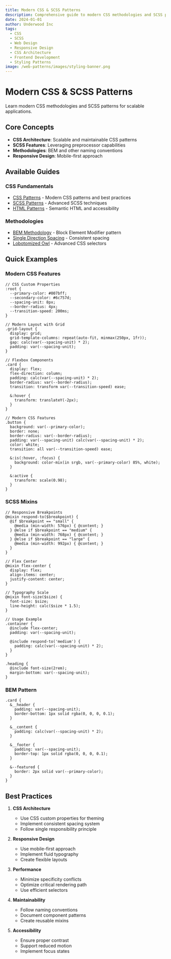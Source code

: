 ```yaml
---
title: Modern CSS & SCSS Patterns
description: Comprehensive guide to modern CSS methodologies and SCSS patterns. Learn about CSS architecture, responsive design, and maintainable styling practices.
date: 2024-01-01
author: Underwood Inc
tags:
  - CSS
  - SCSS
  - Web Design
  - Responsive Design
  - CSS Architecture
  - Frontend Development
  - Styling Patterns
image: /web-patterns/images/styling-banner.png
---
```


# Modern CSS & SCSS Patterns

Learn modern CSS methodologies and SCSS patterns for scalable applications.

## Core Concepts

- **CSS Architecture**: Scalable and maintainable CSS patterns
- **SCSS Features**: Leveraging preprocessor capabilities
- **Methodologies**: BEM and other naming conventions
- **Responsive Design**: Mobile-first approach

## Available Guides

### CSS Fundamentals

- [CSS Patterns](./css-patterns.md) - Modern CSS patterns and best practices
- [SCSS Patterns](./scss-patterns.md) - Advanced SCSS techniques
- [HTML Patterns](./html-patterns.md) - Semantic HTML and accessibility

### Methodologies

- [BEM Methodology](./bem-methodology.md) - Block Element Modifier pattern
- [Single Direction Spacing](./single-direction-spacing.md) - Consistent spacing
- [Lobotomized Owl](./lobotomized-owl.md) - Advanced CSS selectors

## Quick Examples

### Modern CSS Features

```scss:preview
// CSS Custom Properties
:root {
  --primary-color: #007bff;
  --secondary-color: #6c757d;
  --spacing-unit: 8px;
  --border-radius: 4px;
  --transition-speed: 200ms;
}

// Modern Layout with Grid
.grid-layout {
  display: grid;
  grid-template-columns: repeat(auto-fit, minmax(250px, 1fr));
  gap: calc(var(--spacing-unit) * 2);
  padding: var(--spacing-unit);
}

// Flexbox Components
.card {
  display: flex;
  flex-direction: column;
  padding: calc(var(--spacing-unit) * 2);
  border-radius: var(--border-radius);
  transition: transform var(--transition-speed) ease;

  &:hover {
    transform: translateY(-2px);
  }
}

// Modern CSS Features
.button {
  background: var(--primary-color);
  border: none;
  border-radius: var(--border-radius);
  padding: var(--spacing-unit) calc(var(--spacing-unit) * 2);
  color: white;
  transition: all var(--transition-speed) ease;

  &:is(:hover, :focus) {
    background: color-mix(in srgb, var(--primary-color) 85%, white);
  }

  &:active {
    transform: scale(0.98);
  }
}
```

### SCSS Mixins

```scss:preview
// Responsive Breakpoints
@mixin respond-to($breakpoint) {
  @if $breakpoint == "small" {
    @media (min-width: 576px) { @content; }
  } @else if $breakpoint == "medium" {
    @media (min-width: 768px) { @content; }
  } @else if $breakpoint == "large" {
    @media (min-width: 992px) { @content; }
  }
}

// Flex Center
@mixin flex-center {
  display: flex;
  align-items: center;
  justify-content: center;
}

// Typography Scale
@mixin font-size($size) {
  font-size: $size;
  line-height: calc($size * 1.5);
}

// Usage Example
.container {
  @include flex-center;
  padding: var(--spacing-unit);

  @include respond-to('medium') {
    padding: calc(var(--spacing-unit) * 2);
  }
}

.heading {
  @include font-size(2rem);
  margin-bottom: var(--spacing-unit);
}
```

### BEM Pattern

```scss:preview
.card {
  &__header {
    padding: var(--spacing-unit);
    border-bottom: 1px solid rgba(0, 0, 0, 0.1);
  }

  &__content {
    padding: calc(var(--spacing-unit) * 2);
  }

  &__footer {
    padding: var(--spacing-unit);
    border-top: 1px solid rgba(0, 0, 0, 0.1);
  }

  &--featured {
    border: 2px solid var(--primary-color);
  }
}
```

## Best Practices

1. **CSS Architecture**

   - Use CSS custom properties for theming
   - Implement consistent spacing system
   - Follow single responsibility principle

2. **Responsive Design**

   - Use mobile-first approach
   - Implement fluid typography
   - Create flexible layouts

3. **Performance**

   - Minimize specificity conflicts
   - Optimize critical rendering path
   - Use efficient selectors

4. **Maintainability**

   - Follow naming conventions
   - Document component patterns
   - Create reusable mixins

5. **Accessibility**
   - Ensure proper contrast
   - Support reduced motion
   - Implement focus states
